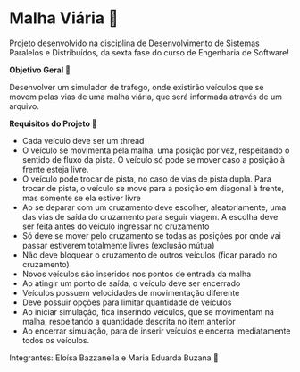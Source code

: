 # Malha Viária 🚦

Projeto desenvolvido na disciplina de Desenvolvimento de Sistemas Paralelos e Distribuídos, da sexta fase do curso de Engenharia de Software!

**Objetivo Geral 🎯**

Desenvolver um simulador de tráfego, onde existirão veículos que se movem pelas vias de uma malha viária, que será informada através de um arquivo.

**Requisitos do Projeto 📜**

- Cada veículo deve ser um thread
- O veículo se movimenta pela malha, uma posição por vez, respeitando o sentido de fluxo da pista. O veículo só pode se mover caso a posição à frente esteja livre.
- O veículo pode trocar de pista, no caso de vias de pista dupla. Para trocar de pista, o veículo se move para a posição em diagonal à frente, mas somente se ela estiver livre
- Ao se deparar com um cruzamento deve escolher, aleatoriamente, uma das vias de saída do cruzamento para seguir viagem. A escolha deve ser feita antes do veículo ingressar no cruzamento
- Só deve se mover pelo cruzamento se todas as posições por onde vai passar estiverem totalmente livres (exclusão mútua)
- Não deve bloquear o cruzamento de outros veículos (ficar parado no cruzamento)
- Novos veículos são inseridos nos pontos de entrada da malha 
- Ao atingir um ponto de saída, o veículo deve ser encerrado
- Veículos possuem velocidades de movimentação diferente
- Deve possuir opções para limitar quantidade de veículos
- Ao iniciar simulação, fica inserindo veículos, que se movimentam na malha, respeitando a quantidade descrita no item anterior
- Ao encerrar simulação, para de inserir veículos e encerra imediatamente todos os veículos.

Integrantes: Eloísa Bazzanella e Maria Eduarda Buzana 👭
